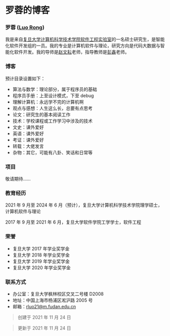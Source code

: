 # 罗蓉的博客

### 罗蓉 ([Luo Rong](https://luorongluorong.github.io/blogs/))

我是来自[复旦大学](https://www.fudan.edu.cn/)[计算机科学技术学院](https://cs.fudan.edu.cn/)[软件工程实验室](http://www.se.fudan.edu.cn/)的一名硕士研究生，是智能化软件开发组的一员。我的专业是计算机软件与理论，研究方向是代码大数据与智能化软件开发。我的导师是[赵文耘](https://datascience.fudan.edu.cn/59/27/c13398a153895/page.htm)老师，指导教师是[彭鑫](https://cspengxin.github.io/)老师。


### 博客

预计目录设置如下：

- 算法与数学：理论部分，属于程序员的基础
- 程序员手册：上至设计模式，下至 debug
- 理解计算机：永远学不完的计算机啊
- 观点与感想：人生这么长，总要有点思考
- 论文：研究生的基本阅读工作
- 技术：学校课程或工作学习中涉及的技术
- 文史：课外爱好
- 英语：课外爱好
- 考证：课外爱好
- 转载：大佬发言
- 杂物：其它，可能有八卦、笑话和日常等

### 项目

敬请期待……

### 教育经历

2021 年 9 月至 2024 年 6 月（预计），复旦大学计算机科学技术学院理学硕士，计算机软件与理论

2017 年 9 月至 2021 年 6 月，复旦大学软件学院工学学士，软件工程

### 荣誉

- 复旦大学 2017 年学业奖学金
- 复旦大学 2018 年学业奖学金
- 复旦大学 2019 年学业奖学金
- 复旦大学 2020 年学业奖学金

### 联系方式
- 办公室：复旦大学枫林校区交叉二号楼 D2008 
- 地址：中国上海市杨浦区淞沪路 2005 号
- 邮箱：rluo21@m.fudan.edu.cn

> 创建于 2021 年 11 月 24 日



> 更新于 2021 年 11 月 24 日